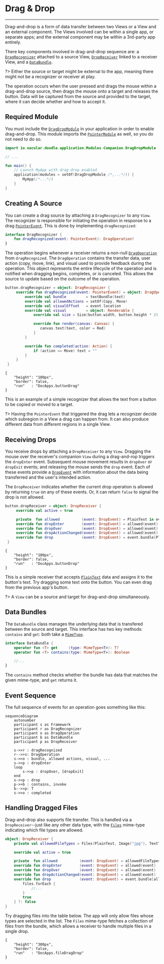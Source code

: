 # Drag & Drop
-------------

Drag-and-drop is a form of data transfer between two Views or a View and an external component. The Views involved
can be within a single app, or separate apps; and the external component may be within a 3rd-party app entirely.

There key components involved in drag-and-drop sequence are: a [`DragRecognizer`](https://github.com/nacular/doodle/blob/master/Core/src/commonMain/kotlin/io/nacular/doodle/datatransport/dragdrop/DragRecognizer.kt#L63)
attached to a source View, [`DropReceiver`](https://github.com/nacular/doodle/blob/master/Core/src/commonMain/kotlin/io/nacular/doodle/datatransport/dragdrop/DropReceiver.kt#L20)
linked to a receiver View, and a [`DataBundle`](https://github.com/nacular/doodle/blob/master/Core/src/commonMain/kotlin/io/nacular/doodle/datatransport/DataBundle.kt#L133).
 
?> Either the source or target might be external to the app, meaning there might not be a recognizer or receiver at play.

The operation occurs when the user pressed and drags the mouse within a drag-and-drop source, then drags the mouse
onto a target and releases the button. Data will be captured from the source and provided to the target, where it can decide
whether and how to accept it.

## Required Module

You must include the [`DragDropModule`](https://github.com/nacular/doodle/blob/master/Browser/src/jsMain/kotlin/io/nacular/doodle/application/Modules.kt#L87)
in your application in order to enable drag-and-drop. This module imports the [`PointerModule`](https://github.com/nacular/doodle/blob/master/Browser/src/jsMain/kotlin/io/nacular/doodle/application/Modules.kt#L62)
as well, so you do not need to do so.

```kotlin
import io.nacular.doodle.application.Modules.Companion.DragDropModule

// ...

fun main() {
    // Launch MyApp with drag-drop enabled
    application(modules = setOf(DragDropModule /*,...*/)) {
        MyApp(/*...*/)
    }
}
```

## Creating A Source

You can create a drag source by attaching a `DragRecognizer` to any `View`. The recognizer is responsible for initiating
the operation in response to a drag [`PointerEvent`](https://github.com/nacular/doodle/blob/master/Core/src/commonMain/kotlin/io/nacular/doodle/event/PointerEvent.kt#L10).
This is done by implementing `dragRecognized`:

```kotlin
interface DragRecognizer {
    fun dragRecognized(event: PointerEvent): DragOperation?
}
``` 

The operation begins whenever a receiver returns a non-null [`DragOperation`](https://github.com/nacular/doodle/blob/master/Core/src/commonMain/kotlin/io/nacular/doodle/datatransport/dragdrop/DragRecognizer.kt#L14)
from `dragRecognized`. The `DragOperation`
contains the transfer data, user action (copy, move, link), and visual used to provide feedback during the operation.
This object represents the entire lifecycle of the operation and is notified when dragging begins, completes, or is canceled.
This allows the source to update based on the outcome of the operation.

```kotlin
button.dragRecognizer = object: DragRecognizer {
     override fun dragRecognized(event: PointerEvent) = object: DragOperation {
         override val bundle         = textBundle(text)
         override val allowedActions = setOf(Copy, Move)
         override val visualOffset   = event.location
         override val visual         = object: Renderable {
             override val size = Size(button.width, button.height * 2)

             override fun render(canvas: Canvas) {
                canvas.text(text, color = Red)
             }
         }

         override fun completed(action: Action) {
             if (action == Move) text = ""
         }
     }
 }
```
```doodle
{
    "height": "100px",
    "border": false,
    "run"   : "DocApps.buttonDrag"
}
```


This is an example of a simple recognizer that allows the text from a button to be copied or moved to a target.

?> Having the `PointerEvent` that triggered the drag lets a recognizer decide which subregion in a View a drag can happen from.
It can also produce different data from different regions in a single View.

## Receiving Drops

You receive drops by attaching a `DropReceiver` to any `View`. Dragging the mouse over the receiver's companion `View`
during a drag-and-rop triggers the `dropEnter` event. Subsequent mouse movement results in `dropOver` or `dropExit` events; and
releasing the mouse sends the `drop` event. Each of these events provide a [`DropEvent`](https://github.com/nacular/doodle/blob/master/Core/src/commonMain/kotlin/io/nacular/doodle/datatransport/dragdrop/DropReceiver.kt#L9)
with information about the data being transferred and the user's intended action.

The `DropReceiver` indicates whether the current drop operation is allowed by returning `true` on any of these events. Or, it
can return `false` to signal the drop is not allowed.

```kotlin
button.dropReceiver = object: DropReceiver {
     override val active = true

     private  fun allowed          (event: DropEvent) = PlainText in event.bundle
     override fun dropEnter        (event: DropEvent) = allowed(event)
     override fun dropOver         (event: DropEvent) = allowed(event)
     override fun dropActionChanged(event: DropEvent) = allowed(event)
     override fun drop             (event: DropEvent) = event.bundle[PlainText]?.let { button.text = it; true } ?: false
 }
```
```doodle
{
    "height": "100px",
    "border": false,
    "run"   : "DocApps.buttonDrop"
}
```

This is a simple receiver that accepts [`PlainText`](https://github.com/nacular/doodle/blob/master/Core/src/commonMain/kotlin/io/nacular/doodle/datatransport/DataBundle.kt#L84)
data and assigns it to the button's text. Try dragging some text onto the button. You can even drag from the previous app's button.

?> A `View` can be a source and target for drag-and-drop simultaneously.

## Data Bundles

The `DataBundle` class manages the underlying data that is transfered between the source and target. This interface
has two key methods: `contains` and `get`: both take a [`MimeType`](https://github.com/nacular/doodle/blob/master/Core/src/commonMain/kotlin/io/nacular/doodle/datatransport/DataBundle.kt#L45).

```kotlin
interface DataBundle {
    operator fun <T> get     (type: MimeType<T>): T?
    operator fun <T> contains(type: MimeType<T>): Boolean

    //...
}
```

The `contains` method checks whether the bundle has data that matches the given mime-type, and `get` returns it.

## Event Sequence

The full sequence of events for an operation goes something like this:

```mermaid
sequenceDiagram
    autonumber
    participant s as Framework
    participant r as DragRecognizer
    participant o as DragOperation
    participant b as DataBundle
    participant p as DropReceiver

    s->>r : dragRecognized
    r-->>s: DragOperation
    s->>o : bundle, allowed actions, visual, ...
    s->>p : dropEnter
    loop
        s->>p : dropOver, [dropExit]
    end
    s->>p : drop
    p->>b : contains, invoke
    b-->>p: T
    s->>o : completed
```

## Handling Dragged Files

Drag-and-drop also supports file transfer. This is handled via a `DropReceiver`--just like any other data type, with
the [`Files`](https://github.com/nacular/doodle/blob/master/Core/src/commonMain/kotlin/io/nacular/doodle/datatransport/DataBundle.kt#L98)
mime-type indicating which file types are allowed.

```kotlin
object: DropReceiver {
    private val allowedFileTypes = Files(PlainText, Image("jpg"), TextType("csv"))

    override val active = true

    private  fun allowed          (event: DropEvent) = allowedFileTypes in event.bundle
    override fun dropEnter        (event: DropEvent) = allowed(event)
    override fun dropOver         (event: DropEvent) = allowed(event)
    override fun dropActionChanged(event: DropEvent) = allowed(event)
    override fun drop             (event: DropEvent) = event.bundle[allowedFileTypes]?.let { files ->
        files.forEach {
            //...
        }
        true
    } ?: false
}
```

Try dragging files into the table below. The app will only allow files whose types are selected in the list. The `Files` mime-type
fetches a collection of files from the bundle, which allows a receiver to handle multiple files in a single drop.

```doodle
{
    "height": "300px",
    "border": false,
    "run"   : "DocApps.fileDragDrop"
}
```